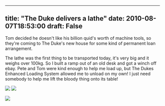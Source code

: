 
---
title: "The Duke delivers a lathe"
date: 2010-08-07T18:53:00
draft: False
---

Tom decided he doesn't like his billion quid's worth of machine tools, so they're coming to The Duke's new house for some kind of permanent loan arrangement. 

The lathe was the first thing to be transported today, it's very big and it weighs over 100kg.  So I built a ramp out of an old desk and got a winch off ebay.  Pete and Tom were kind enough to help me load up, but The Dukes Enhanced Loading System allowed me to unload on my own!  I just need somebody to help me lift the bloody thing onto its table!

<a href="http://4.bp.blogspot.com/_62oTnOHwOSo/TF2siHUwZMI/AAAAAAAACMs/FPmcdNpUhJc/s1600/IMG_9846.JPG"><img src="http://4.bp.blogspot.com/_62oTnOHwOSo/TF2siHUwZMI/AAAAAAAACMs/FPmcdNpUhJc/s320/IMG_9846.JPG"/></a>
<a href="http://3.bp.blogspot.com/_62oTnOHwOSo/TF2shqpJjrI/AAAAAAAACMk/ojGgDFGso4g/s1600/IMG_9848.JPG"><img src="http://3.bp.blogspot.com/_62oTnOHwOSo/TF2shqpJjrI/AAAAAAAACMk/ojGgDFGso4g/s320/IMG_9848.JPG"/></a>

<a href="http://4.bp.blogspot.com/_62oTnOHwOSo/TF2shcBTWQI/AAAAAAAACMc/s1v5yxCO754/s1600/IMG_9849.JPG"><img src="http://4.bp.blogspot.com/_62oTnOHwOSo/TF2shcBTWQI/AAAAAAAACMc/s1v5yxCO754/s320/IMG_9849.JPG"/></a>
